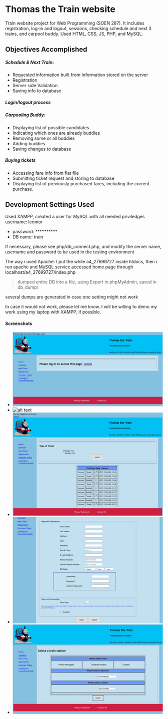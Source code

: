 # Thomas the Train website

Train website project for Web Programming (SOEN 287). It includes registration, log-in and logout, sessions, checking schedule and next 3 trains, and carpool buddy. Used HTML, CSS, JS, PHP, and MySQL.

## Objectives Accomplished 

##### Schedule & Next Train:
 - Requested information built from information stored on the server
 - Registration
 - Server side Validation
 - Saving info to database
 

##### Login/logout process

##### Carpooling Buddy:
 - Displaying list of possible candidates
- Indicating which ones are already buddies
 - Removing some or all buddies
 - Adding buddies
 - Saving changes to database

##### Buying tickets
 - Accessing fare info from flat file
 - Submitting ticket request and storing to database
 - Displaying list of previously purchased fares, including the current purchase.

## Development Settings Used
Used XAMPP, created a user for MySQL with all needed priviledges
username: lenmor
- password: **********
- DB name: train

If necessary, please see php/db_connect.php, and modify the server name, username and password
to be used in the testing environment

The way i used Apache:
I put the while a4_27699727 inside htdocs, then i run apache and MySQL service
accessed home page through
localhost/a4_27699727/index.php

>dumped entire DB into a file, using Export in phpMyAdmin, saved in
>db_dump/

several dumps are generated in case one setting might not work

In case it would not work, please let me know. 
I will be willing to demo my work
using my laptop with XAMPP, if possible.

#### Screenshots

* ![alt text](https://github.com/lenmorld/train_website/blob/master/screenshots/before_puchase.JPG "Logo Title Text 1")
* ![alt text](https://github.com/lenmorld/train_website/blob/master/screenshotss/home.JPG "Logo Title Text 1")
* ![alt text](https://github.com/lenmorld/train_website/blob/master/screenshots/purchase.JPG "Logo Title Text 1")
* ![alt text](https://github.com/lenmorld/train_website/blob/master/screenshots/registration.JPG "Logo Title Text 1")
* ![alt text](https://github.com/lenmorld/train_website/blob/master/screenshots/schedule.JPG "Logo Title Text 1")



